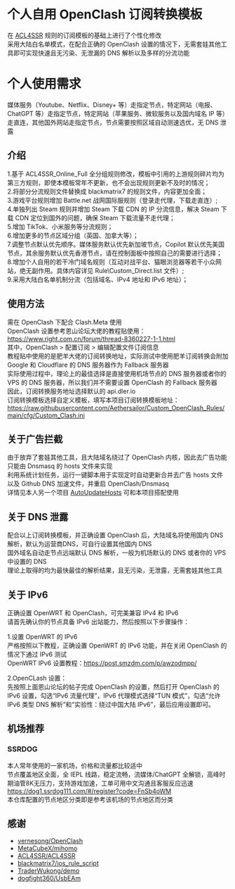 # 个人自用 OpenClash 订阅转换模板
在 [ACL4SSR](https://github.com/ACL4SSR/ACL4SSR) 规则的订阅模板的基础上进行了个性化修改  
采用大陆白名单模式，在配合正确的 OpenClash 设置的情况下，无需套娃其他工具即可实现快速且无污染、无泄漏的 DNS 解析以及多样的分流功能  

# 个人使用需求  
媒体服务（Youtube、Netflix、Disney+ 等）走指定节点，特定网站（电报、ChatGPT 等）走指定节点，特定网站（苹果服务、微软服务以及国内域名 IP 等）走直连，其他国外网站走指定节点，节点需要按照区域自动测速选优，无 DNS 泄露   

## 介绍  
1.基于 ACL4SSR_Online_Full 全分组规则修改，模板中引用的上游规则碎片均为第三方规则，即使本模板常年不更新，也不会出现规则更新不及时的情况；  
2.将部分分流规则文件替换成 blackmatrix7 的规则文件，内容更加全面；  
3.游戏平台规则增加 Battle.net 战网国际服规则（登录走代理，下载走直连）;  
4.单独列出 Steam 规则并增加 Steam 下载 CDN 的 IP 分流信息，解决 Steam 下载 CDN 定位到国外的问题，确保 Steam 下载流量不走代理；     
5.增加 TikTok、小米服务等分流规则；  
6.增加更多的节点区域分组（英国、加拿大等）；  
7.调整节点默认优先顺序。媒体服务默认优先新加坡节点，Copilot 默认优先美国节点，其余服务默认优先香港节点，请在控制面板中按照自己的需要进行选择；  
8.增加个人自用的若干冷门域名规则（互动对战平台、猫眼浏览器等若干小众网站，绝无副作用。具体内容详见 Rule\Custom_Direct.list 文件）;  
9.采用大陆白名单机制分流（包括域名、IPv4 地址和 IPv6 地址）；   

## 使用方法  
需在 OpenClash 下配合 Clash.Meta 使用  
OpenClash 设置参考恩山论坛大佬的教程贴使用：https://www.right.com.cn/forum/thread-8360227-1-1.html  
其中，OpenClash > 配置订阅 > 编辑配置文件订阅信息  
教程贴中使用的是肥羊大佬的订阅转换地址，实际测试中使用肥羊订阅转换会附加 Google 和 Cloudflare 的 DNS 服务器作为 Fallback 服务器  
实际使用过程中，理论上的最佳选择是直接使用机场节点的 DNS 服务器或者你的 VPS 的 DNS 服务器，所以我们并不需要设置 OpenClash 的 Fallback 服务器  
因此，订阅转换服务地址选择默认的 api.dler.io  
订阅转换模板选择自定义模板，填写本项目订阅转换模板地址：  
https://raw.githubusercontent.com/Aethersailor/Custom_OpenClash_Rules/main/cfg/Custom_Clash.ini  

## 关于广告拦截  
由于放弃了套娃其他工具，且大陆域名绕过了 OpenClash 内核，因此去广告功能只能由 Dnsmasq 的 hosts 文件来实现  
利用系统计划任务，运行一键脚本用于实现定时自动更新合并去广告 hosts 文件以及 Github DNS 加速文件，并重启 OpenClash/Dnsmasq  
详情见本人另一个项目 [AutoUpdateHosts](https://github.com/Aethersailor/OpenWrt-AutoUpdateHosts) 可和本项目搭配使用  

## 关于 DNS 泄露  
配合以上订阅转换模板，并正确设置 OpenClash 后，大陆域名将使用国内 DNS 解析，默认为运营商DNS，可自行设置其他国内 DNS  
国外域名自动走节点远端默认 DNS 解析，一般为机场默认的 DNS 或者你的 VPS 中设置的 DNS  
理论上取得的均为最快最佳的解析结果，且无污染，无泄露，无需套娃其他工具    

## 关于 IPv6  
正确设置 OpenWRT 和 OpenClash，可完美兼容 IPv4 和 IPv6  
请首先确认你的节点具备 IPv6 出站能力，然后按照以下步骤操作：  

1.设置 OpenWRT 的 IPv6  
严格按照以下教程，正确设置 OpenWRT 的 IPv6 功能，并在关闭 OpenClash 的情况下通过 IPv6 测试  
OpenWRT IPv6 设置教程：https://post.smzdm.com/p/awzodmpp/  

2.OpenCLash 设置：  
先按照上面恩山论坛的帖子完成 OpenClash 的设置，然后打开 OpenClash 的 IPv6 设置，勾选“IPv6 流量代理”，IPv6 代理模式选择“TUN 模式”，勾选“允许 IPv6 类型 DNS 解析”和“实验性：绕过中国大陆 IPv6”，最后应用设置即可。

## 机场推荐 
### SSRDOG  
本人常年使用的一家机场，价格和流量都比较适中  
节点覆盖地区全面，全 IEPL 线路，稳定流畅，流媒体/ChatGPT 全解锁，高峰时期油管8K无压力，支持游戏加速，工单可用中文沟通且客服反应迅速  
https://dog1.ssrdog111.com/#/register?code=FnSb4oWM  
本仓库配置的节点地区分类即是参考该机场的节点地区而分类  

## 感谢  
- [vernesong/OpenClash](https://github.com/vernesong/OpenClash)
- [MetaCubeX/mihomo](https://github.com/MetaCubeX/mihomo)
- [ACL4SSR/ACL4SSR](https://github.com/ACL4SSR/ACL4SSR)
- [blackmatrix7/ios_rule_script](https://github.com/blackmatrix7/ios_rule_script)
- [TraderWukong/demo](https://github.com/TraderWukong/demo)
- [dogfight360/UsbEAm](https://github.com/dogfight360/UsbEAm)
